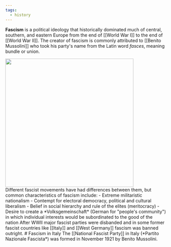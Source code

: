 ```yaml
---
tags:
  - history
---
```

**Fascism** is a political ideology that historically dominated much of central, southern, and eastern Europe from the end of [[World War I]] to the end of [[World War II]]. The creator of fascism is commonly attributed to [[Benito Mussolini]] who took his party's name from the Latin word *fasces*, meaning bundle or union.
<div>
<img src="Fasces.webp", height="400" class="centre" />
</div>
Different fascist movements have had differences between them, but common characteristics of fascism include:
- Extreme militaristic nationalism
- Contempt for electoral democracy, political and cultural liberalism
- Belief in social hierarchy and rule of the elites (meritocracy)
- Desire to create a *Volksgemeinschaft* (German for "people's community") in which individual interests would be subordinated to the good of the nation
After WWII major fascist parties were disbanded and in some former fascist countries like [[Italy]] and [[West Germany]] fascism was banned outright.
# Fascism in Italy
The [[National Fascist Party]] in Italy (*Partito Nazionale Fascista*) was formed in November 1921 by Benito Mussolini. 